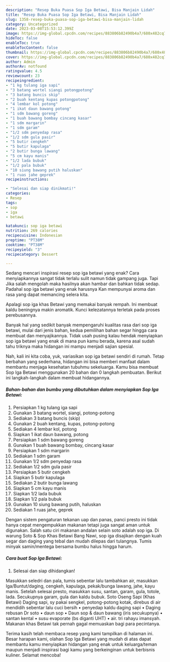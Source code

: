 ```yaml
---
description: "Resep Buka Puasa Sop Iga Betawi, Bisa Manjain Lidah"
title: "Resep Buka Puasa Sop Iga Betawi, Bisa Manjain Lidah"
slug: 1358-resep-buka-puasa-sop-iga-betawi-bisa-manjain-lidah
category: Uncategorized
date: 2023-03-08T15:53:12.399Z
image: https://img-global.cpcdn.com/recipes/883806b82490b4a7/680x482cq70/sop-iga-betawi-foto-resep-utama.jpg
hideToc: false
enableToc: true
enableTocContent: false
thumbnail: https://img-global.cpcdn.com/recipes/883806b82490b4a7/680x482cq70/sop-iga-betawi-foto-resep-utama.jpg
cover: https://img-global.cpcdn.com/recipes/883806b82490b4a7/680x482cq70/sop-iga-betawi-foto-resep-utama.jpg
author: Admin
authorAv: notfound
ratingvalue: 4.5
reviewcount: 23
recipeingredient:
- "1 kg tulang iga sapi"
- "3 batang wortel siangi potongpotong"
- "3 batang buncis skip"
- "2 buah kentang kupas potongpotong"
- "4 lembar kol potong"
- "1 ikat daun bawang potong"
- "1 sdm bawang goreng"
- "1 buah bawang bombay cincang kasar"
- "1 sdm margarin"
- "1 sdm garam"
- "1/2 sdm penyedap rasa"
- "1/2 sdm gula pasir"
- "5 butir cengkeh"
- "5 butir kapulaga"
- "2 butir bunga lawang"
- "5 cm kayu manis"
- "1/2 lada bubuk"
- "1/2 pala bubuk"
- "10 siung bawang putih haluskan"
- "1 ruas jahe geprek"
recipeinstructions:

- "Selesai dan siap dinikmati!"
categories:
- Resep
tags:
- sop
- iga
- betawi

katakunci: sop iga betawi 
nutrition: 269 calories
recipecuisine: Indonesian
preptime: "PT38M"
cooktime: "PT38M"
recipeyield: "3"
recipecategory: Dessert

---
```



Sedang mencari inspirasi resep sop iga betawi yang enak? Cara menyiapkannya sangat tidak terlalu sulit namun tidak gampang juga. Tapi Jika salah mengolah maka hasilnya akan hambar dan bahkan tidak sedap. Padahal sop iga betawi yang enak harusnya Kan mempunyai aroma dan rasa yang dapat memancing selera kita.


Apalagi sop iga khas Betawi yang memakai banyak rempah. Ini membuat kaldu beningnya makin aromatik. Kunci kelezatannya terletak pada proses perebusannya.

Banyak hal yang sedikit banyak mempengaruhi kualitas rasa dari sop iga betawi, mulai dari jenis bahan, kedua pemilihan bahan segar hingga cara membuat dan menyajikannya. Tidak usah pusing kalau hendak menyiapkan sop iga betawi yang enak di mana pun kamu berada, karena asal sudah tahu triknya maka hidangan ini mampu menjadi sajian spesial.


Nah, kali ini kita coba, yuk, variasikan sop iga betawi sendiri di rumah. Tetap berbahan yang sederhana, hidangan ini bisa memberi manfaat dalam membantu menjaga kesehatan tubuhmu sekeluarga. Kamu bisa membuat Sop Iga Betawi menggunakan 20 bahan dan 0 langkah pembuatan. Berikut ini langkah-langkah dalam membuat hidangannya.

<!--inarticleads1-->

##### Bahan-bahan dan bumbu yang dibutuhkan dalam menyiapkan Sop Iga Betawi:

1. Persiapkan 1 kg tulang iga sapi
1. Gunakan 3 batang wortel, siangi, potong-potong
1. Sediakan 3 batang buncis (skip)
1. Gunakan 2 buah kentang, kupas, potong-potong
1. Sediakan 4 lembar kol, potong
1. Siapkan 1 ikat daun bawang, potong
1. Persiapkan 1 sdm bawang goreng
1. Gunakan 1 buah bawang bombay, cincang kasar
1. Persiapkan 1 sdm margarin
1. Sediakan 1 sdm garam
1. Gunakan 1/2 sdm penyedap rasa
1. Sediakan 1/2 sdm gula pasir
1. Persiapkan 5 butir cengkeh
1. Siapkan 5 butir kapulaga
1. Sediakan 2 butir bunga lawang
1. Siapkan 5 cm kayu manis
1. Siapkan 1/2 lada bubuk
1. Siapkan 1/2 pala bubuk
1. Gunakan 10 siung bawang putih, haluskan
1. Sediakan 1 ruas jahe, geprek


Dengan sistem pengaturan tekanan uap dan panas, panci presto ini tidak hanya cepat mengempukkan makanan tetapi juga sangat aman untuk digunakan. Salah satu ciri makanan andalan selain soto adalah sop iga. Di warung Soto &amp; Sop Khas Betawi Bang Nawi, sop iga disajikan dengan kuah segar dan daging yang tebal dan mudah dilepas dari tulangnya. Tumis minyak samin/mentega bersama bumbu halus hingga harum. 

<!--inarticleads2-->

##### Cara buat Sop Iga Betawi:


1. Selesai dan siap dihidangkan!

Masukkan seledri dan pala, tumis sebentar lalu tambahkan air, masukkan Iga/Buntut/daging, cengkeh, kapulaga, pekak/bunga lawang, jahe, kayu manis. Setelah selesai presto, masukkan susu, santan, garam, gula, totole, lada. Secukupnya garam, gula dan kaldu bubuk. Soto Oseng Sapi (Khas Betawi) Daging sapi, sy pakai sengkel, potong-potong kotak, direbus di air mendidih sebentar lalu cuci bersih • penyedap kaldu daging sapi • Daging rebusan Dr soto • daun sop • Daun sop &amp; daun bawang (iris secukupnya) • santan kental • susu evaporate (bs diganti UHT) • air. tri rahayu imansyah. Makanan khas Betawi tak pernah gagal memuaskan bagi para pecintanya. 

Terima kasih telah membaca resep yang kami tampilkan di halaman ini. Besar harapan kami, olahan Sop Iga Betawi yang mudah di atas dapat membantu kamu menyiapkan hidangan yang enak untuk keluarga/teman maupun menjadi inspirasi bagi kamu yang berkeinginan untuk berbisnis kuliner. Selamat mencoba!
